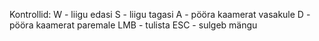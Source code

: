 Kontrollid:
W - liigu edasi 
S - liigu tagasi
A - pööra kaamerat vasakule
D - pööra kaamerat paremale
LMB - tulista
ESC - sulgeb mängu
